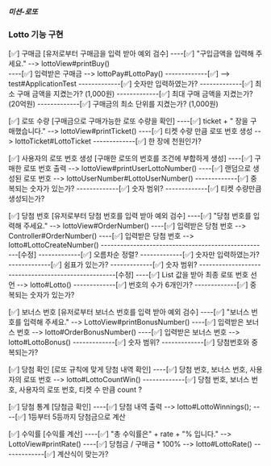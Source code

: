 ##### 미션-로또 #####

### Lotto 기능 구현 ###

[✅] 구매금
[유저로부터 구매금을 입력 받아 예외 검수]
----[✅] <View> "구입금액을 입력해 주세요." --> lottoView#printBuy()     
----[✅] <DataInput> 입력받은 구매금 --> lottoPay#LottoPay()
-------------[✅] <TEST> --> test#ApplicationTest
-------------[✅] <TEST> 숫자만 입력하였는가?
-------------[✅] <TEST> 최소 구매 금액을 지켰는가? (1,000원)
-------------[✅] <TEST> 최대 구매 금액을 지켰는가? (20억원)
-------------[✅] <TEST> 구매금의 최소 단위를 지켰는가? (1,000원)

[✅] 로또 수량
[구매금으로 구매가능한 로또 수량을 확인]
----[✅] <View> ticket + " 장을 구매했습니다." --> lottoView#printTicket()
----[✅] <Data> 티켓 수량 만큼 로또 번호 생성 --> lottoTicket#LottoTicket
-------------[✅] <TEST> 한 장에 천원인가?

[✅] 사용자의 로또 번호 생성
[구매한 로또의 번호를 조건에 부합하게 생성]
----[✅] <View> 구매한 로또 번호 출력 --> lottoView#printUserLottoNumber()
----[✅] <Data> 랜덤으로 생성된 로또 번호 --> lottoUserNumber#LottoUserNumber()
-------------[✅] <TEST> 중복되는 숫자가 있는가?
-------------[✅] <TEST> 숫자 범위?
-------------[✅] <TEST> 티켓 수량만큼 생성되는가?

[✅] 당첨 번호
[유저로부터 당첨 번호를 입력 받아 예외 검수]
----[✅] <View> "당첨 번호를 입력해 주세요." --> lottoView#OrderNumber()
----[✅] <Data> 입력받은 당첨 번호 --> Controller#OrderNumber()
----[✅] <Data> 입력받은 당첨 번호 --> lotto#LottoCreateNumber()
----------------------------------------------------[수정]
-------------[✅] <TEST> 오름차순 정렬?
-------------[✅] <TEST> 숫자만 입력하였는가?
-------------[✅] <TEST> 쉼표가 있는가?
-------------[✅] <TEST> 숫자 범위?
----------------------------------------------------[수정]
----[✅] <Data> List<Integer> 값을 받아 최종 로또 번호 선언 --> lotto#Lotto()
-------------[✅] <TEST> 번호의 수가 6개인가?
-------------[✅] <TEST> 중복되는 숫자가 있는가?

[✅] 보너스 번호
[유저로부터 보너스 번호를 입력 받아 예외 검수]
----[✅] <View> "보너스 번호를 입력해 주세요." --> LottoView#printBonusNumber()
----[✅] <Controller> 입력받은 보너스 번호 --> lotto#OrderBonusNumber()
----[✅] <Data> 입력받은 보너스 번호 --> lotto#LottoBonus()
-------------[✅] <TEST> 숫자 범위?
-------------[✅] <TEST> 당첨번호와 중복되는가?

[✅] 당첨 확인
[로또 규칙에 맞게 당첨 내역 확인]
----[✅] <Data> 당첨 번호, 보너스 번호, 사용자의 로또 번호 --> lotto#LottoCountWin()
-------------[✅] <TEST> 당첨 번호, 보너스 번호, 사용자의 로또 번호, 티켓 수 만큼 count ?

[✅] 당첨 통계
[당첨금 확인]
----[✅] <View> 당첨 내역 출력 --> lotto#LottoWinnings();
----[✅] <Data> 1등부터 5등까지 당첨금으로 계산

[✅] 수익률
[수익률 계산]
----[✅] <View> "총 수익률은" + rate + "% 입니다." --> LottoView#printRate()
----[✅] <Data> 당첨금 / 구매금 * 100% --> lotto#LottoRate()
-------------[✅] <TEST> 계산식이 맞는가?